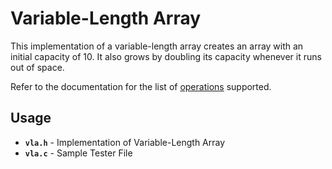 # Variable-Length Array

This implementation of a variable-length array creates an array with an initial capacity of 10. It also grows by doubling its capacity whenever it runs out of space.

Refer to the documentation for the list of [operations](https://docs.google.com/document/d/e/2PACX-1vTkAdRTwsTNxA2toYGKso5ynNy9vXQOC4Fl0Wv8G0BznTYdiv0tqMPtLdXthM6b6LFZN2mibmJ-Ty9t/pub "operations") supported.

## Usage
- **`vla.h`** - Implementation of Variable-Length Array
- **`vla.c`** - Sample Tester File
